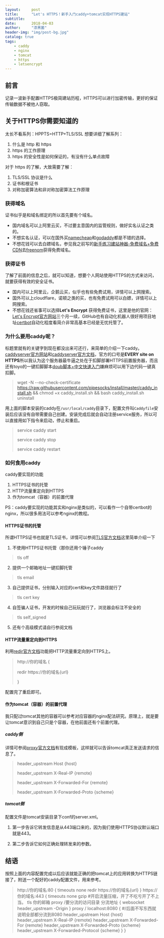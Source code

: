 ```yaml
---
layout:     post
title:      "Let's HTTPS！新手入门caddy+tomcat实现HTTPS建站"
subtitle:   
date:       2018-04-03
author:     "漆黑菌"
header-img: "img/post-bg.jpg"
catalog: true
tags:
    - caddy
    - nginx
    - tomcat
    - https
    - letsencrypt
---
```


## 前言
记录一波新手配置HTTPS极简建站历程，HTTPS可以进行加密传输，更好的保证传输数据不被他人窃取。

## 关于HTTPS你需要知道的
太长不看系列：HPPTS=HTTP+TLS/SSL
想要详细了解系列：

1.  什么是 http 和 https
2.  https 的工作原理
3.  https 的安全性是如何保证的，有没有什么单点故障

对于 https 的了解，大致需要了解：

1.  TLS/SSL 协议是什么
2.  证书和根证书
3.  对称加密算法和非对称加密算法工作原理

### 获得域名
证书似乎是和域名绑定的所以首先要有个域名。

- 国内域名可以上阿里云买，不过要主意国内的监管规则，做好实名认证之类的。
- 不想实名认证，可以在国外买[namecheap](https://www.namecheap.com/ "namecheap")和[godaddy](https://www.godaddy.com/ "godaddy")都是不错的选择。
- 不想花钱可以去白嫖域名，参见我之前写的[新手练习建站神器-免费域名+免费CDN](/2018/03/02/新手练习建站神器-免费域名+免费CDN/ "新手练习建站神器-免费域名+免费CDN")去[freenom](http://www.freenom.com "freenom")获得免费域名。

### 获得证书
了解了前面的信息之后，就可以知道，想要个人网站使用HTTPS的方式来访问，就要获得有效的安全证书。
- 国内可以上阿里云，企鹅云买，似乎也有些免费试用，详情可以上网搜索。
- 国外可以上cloudflare，诺顿之类的买，也有免费试用可以白嫖，详情可以上网搜索。
- 不想花钱还省事可以选择**Let's Encrypt** 获得免费证书，这里是他的官网：[Let's Encrypt官方网站](https://letsencrypt.org/)三个月一续，GitHub也有自动化机器人很好用项目地址[certbot](https://github.com/certbot/certbot "certbot")自动化程度看简介非常高基本已经是无忧托管了。

### 为什么要用caddy呢？
标题里就有的关键字到现在都没出来可还行，来简单的介绍一下caddy。[caddyserver官方网站](https://caddyserver.com/ "caddyserver")和[caddyserver官方文档](https://caddyserver.com/docs "caddyserver官方文档")，官方的口号是**EVERY site on HTTPS**所以我认为这个服务器最牛逼之处在于扣脚部署HTTPS前置服务器，而且还有toyo的一键扣脚脚本[doub脚本+中文快速入门](https://doub.io/jzzy-2/ "doub脚本+中文快速入门")嫌麻烦可以用下边代码一键真扣脚。

>wget -N --no-check-certificate https://raw.githubusercontent.com/pipesocks/install/master/caddy_install.sh && chmod +x caddy_install.sh && bash caddy_install.sh uninstall

用上面的脚本安装的caddy在`/usr/local/caddy`目录下，配置文件叫`Caddyfile`安装后应该没有自带需要自己创建。安装完成后就会自动注册service服务，所以可以直接用如下指令来启动，停止和重启。

> service caddy start
> 
> service caddy stop
> 
> service caddy restart

### 如何食用caddy
caddy要实现的功能

1. HTTPS证书的托管
2. HTTP流量重定向到HTTPS
3. 作为tomcat（容器）的前置代理

PS：caddy要实现的功能其实和nginx是类似的，可以看作一个自带certbot的nginx，所以很多用法可以参考nginx的教程。


#### HTTPS证书的托管
所谓HTTPS证书也就是TLS证书，详情可以参阅[TLS官方文档](https://caddyserver.com/docs/tls "TLS官方文档")这里简单介绍一下

1. 不使用HTTPS证书托管（那你还用个锤子caddy
> tls off

2. 提供一个邮箱地址一键扣脚托管
> tls email

3. 自己提供证书，分别输入对应的cert和key文件路径就行了
> tls cert key

4. 自签骗人证书，开发的时候自己玩玩就行了，浏览器会标注不安全的
> tls self_signed

5. 还有个高级模式请自行参阅文档

#### HTTP流量重定向到HTTPS
利用[redir官方文档](https://caddyserver.com/docs/redir "redir官方文档")功能把HTTP流量重定向到HTTPS上。

> http://你的域名 {
> 
>  redir https://你的域名{url}
>  
> }

配置完了重启即可。

#### 作为tomcat（容器）的前置代理
我只配过tomcat其他的容器可以参考对应容器的nginx配法研究。原理上，就是要让tomcat意识到自己只是个容器，在他前面还有个前置代理。

##### caddy侧
详情可参阅[proxy官方文档](https://caddyserver.com/docs/proxy "proxy官方文档")有现成模板，这样就可以告诉tomcat真正发送请求的信息了。

> header_upstream Host {host}
> 
> header_upstream X-Real-IP {remote}
> 
> header_upstream X-Forwarded-For {remote}
> 
> header_upstream X-Forwarded-Proto {scheme}

##### tomcat侧
配置文件是tomcat安装目录下conf的server.xml。

1. 第一步告诉它转发信息是从443端口来的，因为我们使用HTTPS协议默认端口就是443。

> <Connector port="8080" protocol="HTTP/1.1"
>                connectionTimeout="20000"
>                redirectPort="443"
>                proxyPort="443"
>                URIEncoding="UTF-8"
>                />

2. 第二步告诉它如何正确处理转发来的参数。

> <Host name="localhost"  appBase="webapps"
>             unpackWARs="true" autoDeploy="true">
>       <Valve className="org.apache.catalina.valves.RemoteIpValve"
>         remoteIpHeader="x-forwarded-for"
>         remoteIpProxiesHeader="x-forwarded-by"
>         protocolHeader="x-forwarded-proto"
>             />
> </Host>

## 结语
按照上面的内容配置完成以后应该就能正确的把tomcat上的应用转换为HTTPS链接了，附送一个配好的caddy配置文件，用来参考。

> http://你的域名:80 {
>  timeouts none
>  redir https://你的域名{url}
> }
> https://你的域名:443 {
>  timeouts none
>  gzip #开启流量压缩，开了不吃亏开了不上当。
>  tls 你的邮箱
>  proxy /要分流的访问目录 分流地址 {
>   websocket
>   header_upstream -Origin
>  }
>  proxy / localhost:8080 { #/后面不写东西就说明全部都分流到8080
>   header_upstream Host {host}
>   header_upstream X-Real-IP {remote}
>   header_upstream X-Forwarded-For {remote}
>   header_upstream X-Forwarded-Proto {scheme}
>   header_upstream X-Forwarded-Protocol {scheme}
>  }
> }
 
